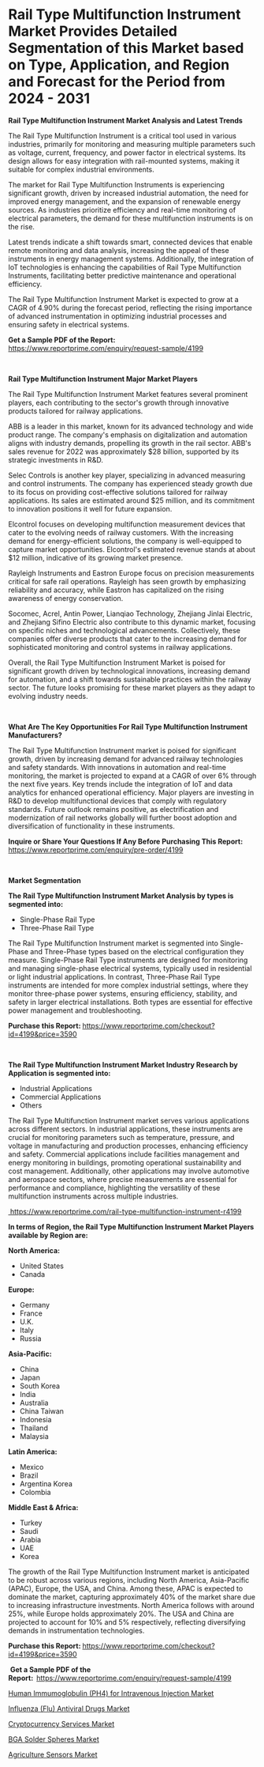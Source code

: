 <p><h1>Rail Type Multifunction Instrument Market Provides Detailed Segmentation of this Market based on Type, Application, and Region and Forecast for the Period from 2024 - 2031</h1></p><p><strong>Rail Type Multifunction Instrument Market Analysis and Latest Trends</strong></p>
<p><p>The Rail Type Multifunction Instrument is a critical tool used in various industries, primarily for monitoring and measuring multiple parameters such as voltage, current, frequency, and power factor in electrical systems. Its design allows for easy integration with rail-mounted systems, making it suitable for complex industrial environments. </p><p>The market for Rail Type Multifunction Instruments is experiencing significant growth, driven by increased industrial automation, the need for improved energy management, and the expansion of renewable energy sources. As industries prioritize efficiency and real-time monitoring of electrical parameters, the demand for these multifunction instruments is on the rise. </p><p>Latest trends indicate a shift towards smart, connected devices that enable remote monitoring and data analysis, increasing the appeal of these instruments in energy management systems. Additionally, the integration of IoT technologies is enhancing the capabilities of Rail Type Multifunction Instruments, facilitating better predictive maintenance and operational efficiency. </p><p>The Rail Type Multifunction Instrument Market is expected to grow at a CAGR of 4.90% during the forecast period, reflecting the rising importance of advanced instrumentation in optimizing industrial processes and ensuring safety in electrical systems.</p></p>
<p><strong>Get a Sample PDF of the Report:&nbsp;</strong> <a href="https://www.reportprime.com/enquiry/request-sample/4199?utm_campaign=1581&utm_medium=2&utm_source=Github&utm_content=ia&utm_term=27112024&utm_id=rail-type-multifunction-instrument">https://www.reportprime.com/enquiry/request-sample/4199</a></p>
<p>&nbsp;</p>
<p><strong>Rail Type Multifunction Instrument Major Market Players</strong></p>
<p><p>The Rail Type Multifunction Instrument Market features several prominent players, each contributing to the sector's growth through innovative products tailored for railway applications.</p><p>ABB is a leader in this market, known for its advanced technology and wide product range. The company's emphasis on digitalization and automation aligns with industry demands, propelling its growth in the rail sector. ABB's sales revenue for 2022 was approximately $28 billion, supported by its strategic investments in R&D.</p><p>Selec Controls is another key player, specializing in advanced measuring and control instruments. The company has experienced steady growth due to its focus on providing cost-effective solutions tailored for railway applications. Its sales are estimated around $25 million, and its commitment to innovation positions it well for future expansion.</p><p>Elcontrol focuses on developing multifunction measurement devices that cater to the evolving needs of railway customers. With the increasing demand for energy-efficient solutions, the company is well-equipped to capture market opportunities. Elcontrol's estimated revenue stands at about $12 million, indicative of its growing market presence.</p><p>Rayleigh Instruments and Eastron Europe focus on precision measurements critical for safe rail operations. Rayleigh has seen growth by emphasizing reliability and accuracy, while Eastron has capitalized on the rising awareness of energy conservation.</p><p>Socomec, Acrel, Antin Power, Lianqiao Technology, Zhejiang Jinlai Electric, and Zhejiang Sifino Electric also contribute to this dynamic market, focusing on specific niches and technological advancements. Collectively, these companies offer diverse products that cater to the increasing demand for sophisticated monitoring and control systems in railway applications.</p><p>Overall, the Rail Type Multifunction Instrument Market is poised for significant growth driven by technological innovations, increasing demand for automation, and a shift towards sustainable practices within the railway sector. The future looks promising for these market players as they adapt to evolving industry needs.</p></p>
<p>&nbsp;</p>
<p><strong>What Are The Key Opportunities For Rail Type Multifunction Instrument Manufacturers?</strong></p>
<p><p>The Rail Type Multifunction Instrument market is poised for significant growth, driven by increasing demand for advanced railway technologies and safety standards. With innovations in automation and real-time monitoring, the market is projected to expand at a CAGR of over 6% through the next five years. Key trends include the integration of IoT and data analytics for enhanced operational efficiency. Major players are investing in R&D to develop multifunctional devices that comply with regulatory standards. Future outlook remains positive, as electrification and modernization of rail networks globally will further boost adoption and diversification of functionality in these instruments.</p></p>
<p><strong>Inquire or Share Your Questions If Any Before Purchasing This Report:</strong> <a href="https://www.reportprime.com/enquiry/pre-order/4199?utm_campaign=1581&utm_medium=2&utm_source=Github&utm_content=ia&utm_term=27112024&utm_id=rail-type-multifunction-instrument">https://www.reportprime.com/enquiry/pre-order/4199</a></p>
<p>&nbsp;</p>
<p><strong>Market Segmentation</strong></p>
<p><strong>The Rail Type Multifunction Instrument Market Analysis by types is segmented into:</strong></p>
<p><ul><li>Single-Phase Rail Type</li><li>Three-Phase Rail Type</li></ul></p>
<p><p>The Rail Type Multifunction Instrument market is segmented into Single-Phase and Three-Phase types based on the electrical configuration they measure. Single-Phase Rail Type instruments are designed for monitoring and managing single-phase electrical systems, typically used in residential or light industrial applications. In contrast, Three-Phase Rail Type instruments are intended for more complex industrial settings, where they monitor three-phase power systems, ensuring efficiency, stability, and safety in larger electrical installations. Both types are essential for effective power management and troubleshooting.</p></p>
<p><strong>Purchase this Report:&nbsp;</strong><a href="https://www.reportprime.com/checkout?id=4199&price=3590&utm_campaign=1581&utm_medium=2&utm_source=Github&utm_content=ia&utm_term=27112024&utm_id=rail-type-multifunction-instrument">https://www.reportprime.com/checkout?id=4199&price=3590</a></p>
<p>&nbsp;</p>
<p><strong>The Rail Type Multifunction Instrument Market Industry Research by Application is segmented into:</strong></p>
<p><ul><li>Industrial Applications</li><li>Commercial Applications</li><li>Others</li></ul></p>
<p><p>The Rail Type Multifunction Instrument market serves various applications across different sectors. In industrial applications, these instruments are crucial for monitoring parameters such as temperature, pressure, and voltage in manufacturing and production processes, enhancing efficiency and safety. Commercial applications include facilities management and energy monitoring in buildings, promoting operational sustainability and cost management. Additionally, other applications may involve automotive and aerospace sectors, where precise measurements are essential for performance and compliance, highlighting the versatility of these multifunction instruments across multiple industries.</p></p>
<p><a href="https://www.reportprime.com/rail-type-multifunction-instrument-r4199?utm_campaign=1581&utm_medium=2&utm_source=Github&utm_content=ia&utm_term=27112024&utm_id=rail-type-multifunction-instrument">&nbsp;https://www.reportprime.com/rail-type-multifunction-instrument-r4199</a></p>
<p><strong>In terms of Region, the Rail Type Multifunction Instrument Market Players available by Region are:</strong></p>
<p>
    <p> <strong> North America: </strong>
        <ul>
            <li>United States</li>
            <li>Canada</li>
        </ul>
        </p> 
    <p> <strong> Europe: </strong>
        <ul>
            <li>Germany</li>
            <li>France</li>
            <li>U.K.</li>
            <li>Italy</li>
            <li>Russia</li>
        </ul>
        </p> 
    <p> <strong> Asia-Pacific: </strong>
        <ul>
            <li>China</li>
            <li>Japan</li>
            <li>South Korea</li>
            <li>India</li>
            <li>Australia</li>
            <li>China Taiwan</li>
            <li>Indonesia</li>
            <li>Thailand</li>
            <li>Malaysia</li>
        </ul>
        </p> 
    <p> <strong> Latin America: </strong>
        <ul>
            <li>Mexico</li>
            <li>Brazil</li>
            <li>Argentina Korea</li>
            <li>Colombia</li>
        </ul>
        </p> 
    <p> <strong> Middle East & Africa: </strong>
        <ul>
            <li>Turkey</li>
            <li>Saudi</li>
            <li>Arabia</li>
            <li>UAE</li>
            <li>Korea</li>
        </ul>
    </p>
    </p>
<p><p>The growth of the Rail Type Multifunction Instrument market is anticipated to be robust across various regions, including North America, Asia-Pacific (APAC), Europe, the USA, and China. Among these, APAC is expected to dominate the market, capturing approximately 40% of the market share due to increasing infrastructure investments. North America follows with around 25%, while Europe holds approximately 20%. The USA and China are projected to account for 10% and 5% respectively, reflecting diversifying demands in instrumentation technologies.</p></p>
<p><strong>Purchase this Report: </strong><a href="https://www.reportprime.com/checkout?id=4199&price=3590&utm_campaign=1581&utm_medium=2&utm_source=Github&utm_content=ia&utm_term=27112024&utm_id=rail-type-multifunction-instrument">https://www.reportprime.com/checkout?id=4199&price=3590</a></p>
<p>&nbsp;<strong>Get a Sample PDF of the Report:&nbsp;&nbsp;</strong><a href="https://www.reportprime.com/enquiry/request-sample/4199?utm_campaign=1581&utm_medium=2&utm_source=Github&utm_content=ia&utm_term=27112024&utm_id=rail-type-multifunction-instrument">https://www.reportprime.com/enquiry/request-sample/4199</a></p>
<p><strong></strong></p>
<p><p><a href="https://issuu.com/reportprime-2/docs/human-immumoglobulin-ph4-for-intrav_c462222760a44f?utm_campaign=1581&utm_medium=2&utm_source=Github&utm_content=ia&utm_term=27112024&utm_id=rail-type-multifunction-instrument">Human Immumoglobulin (PH4) for Intravenous Injection Market</a></p><p><a href="https://issuu.com/reportprime-2/docs/influenza-flu-antiviral-drugs-marke_3f8caaa7f1a7a9?utm_campaign=1581&utm_medium=2&utm_source=Github&utm_content=ia&utm_term=27112024&utm_id=rail-type-multifunction-instrument">Influenza (Flu) Antiviral Drugs Market</a></p><p><a href="https://www.linkedin.com/pulse/cryptocurrency-services-market-size-competitive-differentiation-dkerf?utm_campaign=1581&utm_medium=2&utm_source=Github&utm_content=ia&utm_term=27112024&utm_id=rail-type-multifunction-instrument">Cryptocurrency Services Market</a></p><p><a href="https://www.linkedin.com/pulse/trends-bga-solder-spheres-market-2024-2031-expected-growth-rate-tzzjf?utm_campaign=1581&utm_medium=2&utm_source=Github&utm_content=ia&utm_term=27112024&utm_id=rail-type-multifunction-instrument">BGA Solder Spheres Market</a></p><p><a href="https://www.linkedin.com/pulse/agriculture-sensors-market-research-report-drivers-critical-lwi3f?utm_campaign=1581&utm_medium=2&utm_source=Github&utm_content=ia&utm_term=27112024&utm_id=rail-type-multifunction-instrument">Agriculture Sensors Market</a></p></p>